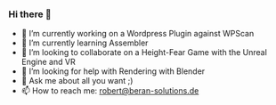 ### Hi there 👋

- 🔭 I’m currently working on a Wordpress Plugin against WPScan
- 🌱 I’m currently learning Assembler
- 👯 I’m looking to collaborate on a Height-Fear Game with the Unreal Engine and VR
- 🤔 I’m looking for help with Rendering with Blender
- 💬 Ask me about all you want ;)
- 📫 How to reach me: robert@beran-solutions.de
